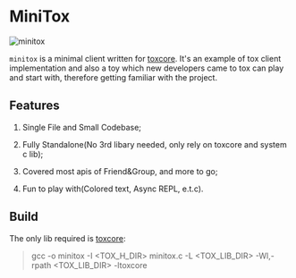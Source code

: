 # MiniTox

![minitox](https://raw.github.com/hqwrong/minitox/master/minitox.jpeg "minitox")

`minitox` is a minimal client written for [toxcore](https://github.com/TokTok/c-toxcore).  It's an example of tox client implementation and also a toy which new developers came to tox can play and start with, therefore getting familiar with the project.

## Features

1. Single File and Small Codebase;

2. Fully Standalone(No 3rd libary needed, only rely on toxcore and system c lib);

3. Covered most apis of Friend&Group, and more to go;

4. Fun to play with(Colored text, Async REPL, e.t.c).

## Build

The only lib required is [toxcore](https://github.com/TokTok/c-toxcore):

> gcc -o minitox -I <TOX_H_DIR> minitox.c -L <TOX_LIB_DIR> -Wl,-rpath <TOX_LIB_DIR> -ltoxcore

